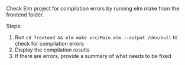 Check Elm project for compilation errors by running elm make from the frontend folder.

Steps:
1. Run `cd frontend && elm make src/Main.elm --output /dev/null` to check for compilation errors
2. Display the compilation results
3. If there are errors, provide a summary of what needs to be fixed
